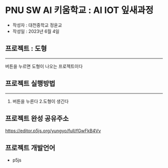 # PNU SW AI 키움학교 : AI IOT 잎새과정 
+ 작성자 : 대천중학교 정윤교
+ 작성일 : 2023년 6월 4일

## 프로젝트 : 도형
---
버튼을 누르면 도형이 나오는 프로젝트이다

## 프로젝트 실행방법
---
1. 버튼을 누른다
2.도형이 생긴다
## 프로젝트 완성 공유주소
https://editor.p5js.org/yungyo/full/fGwFkB4Vv 

## 프로젝트 개발언어
+ p5js
